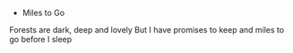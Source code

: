 * Miles to Go

Forests are dark, deep and lovely
But I have promises to keep and miles to go before I sleep
